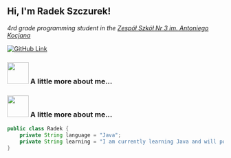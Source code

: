 <h2> Hi, I'm Radek Szczurek!</h2>
<p><em>4rd grade programming student in the <a href="https://zskocjan.pl/">Zespół Szkół Nr 3 im. Antoniego Kocjana</a>
</em></p>

[![GitHub Link](https://img.shields.io/github/followers/RadekSzczurek?&style=social)](https://github.com/RadekSzczurek)


### <img src="https://media.giphy.com/media/VgCDAzcKvsR6OM0uWg/giphy.gif" width="50"> A little more about me...  
### <img src="https://i.giphy.com/media/v1.Y2lkPTc5MGI3NjExYWJnZnN3a2JlcTJscDlleGxienNoNDhodW9vemFwN3U5a2syZ2RyOCZlcD12MV9pbnRlcm5hbF9naWZfYnlfaWQmY3Q9Zw/bbd5J9cG0MrdgXijnS/giphy.gif" width="50"> A little more about me...  

```java
public class Radek {
    private String language = "Java";
    private String learning = "I am currently learning Java and will post my projects here to help me become a programmer :)";
}
